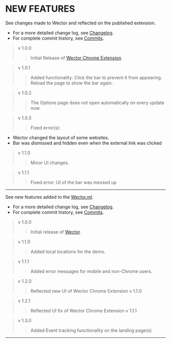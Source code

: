 **NEW FEATURES**
================

See changes made to Wector and reflected on the published extension.
 
- For a more detailed change log, see [Changelog](https://github.com/khaaliDimaag/Wector/blob/master/mkdwn/CHANGELOG.md "Complete Changelog").
- For complete commit history, see [Commits](https://github.com/khaaliDimaag/Wector/commits "Commit History").

> v 1.0.0
>> Initial Release of [Wector Chrome Extension](https://chrome.google.com/webstore/detail/fnhndnmiikmadhdpfajepacocmeaikde "See on the Chrome Webstore").

> v 1.0.1
>> Added functionality: Click the bar to prevent it from appearing. Reload the page to show the bar again.

> v 1.0.2
>> The Options page does not open automatically on every update now.

> v 1.0.3
>> Fixed error(s):
- Wector changed the layout of some websites.
- Bar was dismissed and hidden even when the external link was clicked

> v 1.1.0
>> Minor UI changes.

> v 1.1.1
>> Fixed error: UI of the bar was messed up

* * *

See new features added to the [Wector.ml](http://wector.ml "Visit us!").
  
- For a more detailed change log, see [Changelog](https://github.com/khaaliDimaag/Wector/blob/master/mkdwn/CHANGELOG.md "Complete Changelog").
- For complete commit history, see [Commits](https://github.com/khaaliDimaag/Wector/commits "Commit History").

> v 1.0.0
>> Initial release of [Wector](http://wector.ml "Visit us!").

> v 1.1.0
>> Added local locations for the demo.

> v 1.1.1
>> Added error messages for mobile and non-Chrome users.

> v 1.2.0
>> Reflected new UI of Wector Chrome Extension v 1.1.0

> v 1.2.1
>> Reflected UI fix of Wector Chrome Extension v 1.1.1

> v 1.3.0
>> Added Event tracking functionality on the landing page(s)

* * *
